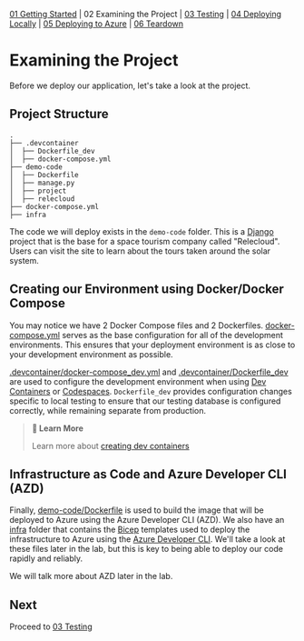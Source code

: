 [01 Getting Started](./README.md) | 02 Examining the Project | [03 Testing](./03-testing.md) | [04 Deploying Locally](./04-deploying-locally.md) | [05 Deploying to Azure](./05-deploying-to-azure.md) | [06 Teardown](./06-teardown.md)

# Examining the Project

Before we deploy our application, let's take a look at the project. 

## Project Structure

```shell
.
├── .devcontainer
│  ├── Dockerfile_dev
│  ├── docker-compose.yml
├── demo-code
│  ├── Dockerfile
│  ├── manage.py
│  ├── project
│  ├── relecloud
├── docker-compose.yml
├── infra
```

The code we will deploy exists in the `demo-code` folder. This is a [Django](https://djangoproject.com) project that is the base for a space tourism company called "Relecloud". Users can visit the site to learn about the tours taken around the solar system.

## Creating our Environment using Docker/Docker Compose

You may notice we have 2 Docker Compose files and 2 Dockerfiles. [docker-compose.yml](../docker-compose.yml) serves as the base configuration for all of the development environments. This ensures that your deployment environment is as close to your development environment as possible.

 [.devcontainer/docker-compose_dev.yml](../.devcontainer/docker-compose_dev.yml) and [.devcontainer/Dockerfile_dev](../.devcontainer/Dockerfile_dev) are used to configure the development environment when using [Dev Containers](https://code.visualstudio.com/docs/remote/containers) or [Codespaces](https://codespaces.github.com). `Dockerfile_dev` provides configuration changes specific to local testing to ensure that our testing database is configured correctly, while remaining separate from production.

> **:book: Learn More**
> 
> Learn more about [creating dev containers](https://containers.dev)

## Infrastructure as Code and Azure Developer CLI (AZD)

Finally, [demo-code/Dockerfile](../demo-code/Dockerfile) is used to build the image that will be deployed to Azure using the Azure Developer CLI (AZD).  We also have an [infra](../infra/) folder that contains the [Bicep](https://learn.microsoft.com/en-us/azure/azure-resource-manager/bicep/overview) templates used to deploy the infrastructure to Azure using the [Azure Developer CLI](https://learn.microsoft.com/en-us/azure/developer/azure-developer-cli/overview). We'll take a look at these files later in the lab, but this is key to being able to deploy our code rapidly and reliably.

We will talk more about AZD later in the lab.
## Next

Proceed to [03 Testing](./03-testing.md)
